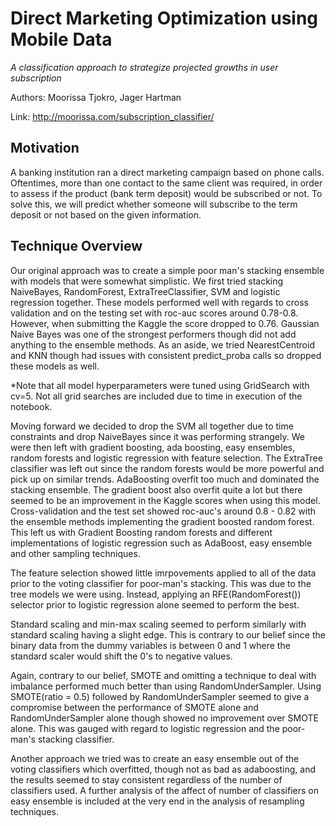 # Direct Marketing Optimization using Mobile Data
*A classification approach to strategize projected growths in user subscription*

Authors: Moorissa Tjokro, Jager Hartman

Link: http://moorissa.com/subscription_classifier/

## Motivation
A banking institution ran a direct marketing campaign based on phone calls. Oftentimes, more than one contact to the same client was required, in order to assess if the product (bank term deposit) would be subscribed or not. To solve this, we will predict whether someone will subscribe to the term deposit or not based on the given information.

## Technique Overview

<p>Our original approach was to create a simple poor man's stacking ensemble with models that were somewhat simplistic. We first tried stacking NaiveBayes, RandomForest, ExtraTreeClassifier, SVM and logistic regression together. These models performed well with regards to cross validation and on the testing set with roc-auc scores around 0.78-0.8. However, when submitting the Kaggle the score dropped to 0.76. Gaussian Naive Bayes was one of the strongest performers though did not add anything to the ensemble methods. As an aside, we tried NearestCentroid and KNN though had issues with consistent predict_proba calls so dropped these models as well.</p>

<p>*Note that all model hyperparameters were tuned using GridSearch with cv=5. Not all grid searches are included due to time in execution of the notebook.</p>

<p>Moving forward we decided to drop the SVM all together due to time constraints and drop NaiveBayes since it was performing strangely. We were then left with gradient boosting, ada boosting, easy ensembles, random forests and logistic regression with feature selection. The ExtraTree classifier was left out since the random forests would be more powerful and pick up on similar trends. AdaBoosting overfit too much and dominated the stacking ensemble. The gradient boost also overfit quite a lot but there seemed to be an improvement in the Kaggle scores when using this model. Cross-validation and the test set showed roc-auc's around 0.8 - 0.82 with the ensemble methods implementing the gradient boosted random forest. This left us with Gradient Boosting random forests and different implementations of logistic regression such as AdaBoost, easy ensemble and other sampling techniques.</p>

<p>The feature selection showed little imrpovements applied to all of the data prior to the voting classifier for poor-man's stacking. This was due to the tree models we were using. Instead, applying an RFE(RandomForest()) selector prior to logistic regression alone seemed to perform the best.</p>

<p>Standard scaling and min-max scaling seemed to perform similarly with standard scaling having a slight edge. This is contrary to our belief since the binary data from the dummy variables is between 0 and 1 where the standard scaler would shift the 0's to negative values.</p>

<p>Again, contrary to our belief, SMOTE and omitting a technique to deal with imbalance performed much better than using RandomUnderSampler. Using SMOTE(ratio = 0.5) followed by RandomUnderSampler seemed to give a compromise between the performance of SMOTE alone and RandomUnderSampler alone though showed no improvement over SMOTE alone. This was gauged with regard to logistic regression and the poor-man's stacking classifier.</p>

<p>Another approach we tried was to create an easy ensemble out of the voting classifiers which overfitted, though not as bad as adaboosting, and the results seemed to stay consistent regardless of the number of classifiers used. A further analysis of the affect of number of classifiers on easy ensemble is included at the very end in the analysis of resampling techniques.</p>


